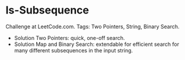 # Is-Subsequence
Challenge at LeetCode.com. Tags: Two Pointers, String, Binary Search.

- Solution Two Pointers: quick, one-off search.
- Solution Map and Binary Search: extendable for efficient search for many different subsequences in the input string.

